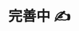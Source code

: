 # 完善中 ✍️

<!-- # Grid

## 基本使用

:::demo

```html
<template>
  <l-row>
    <l-col><div class="grid"></div></l-col>
  </l-row>

  <l-row>
    <l-col :span="8"><div class="grid"></div></l-col>
    <l-col :span="8"><div class="grid"></div></l-col>
    <l-col :span="8"><div class="grid"></div></l-col>
  </l-row>
</template>

<style>
  .grid {
    padding: 20px;
    background: #333;
  }
</style>
```

:::

## 调整间距

使用 size 属性调整间距

:::demo

```html
<template>
  <l-space :size="50">
    <button>123</button>
    <button>456</button>
    <button>789</button>
  </l-space>
</template>
```

:::

## 自定义分割符

使用 `split` 属性自定义分割符号

:::demo

```html
<template>
  <l-space split="|">
    <button>123</button>
    <button>456</button>
    <button>789</button>
  </l-space>
</template>
```

:::

## 调整位置

使用 `justify` 和 `align` 属性调整布局位置

:::demo

```html
<template>
  <l-space justify="flex-end" :size="50">
    <button>123</button>
    <button>456</button>
    <button>789</button>
  </l-space>
</template>
```

::: -->
